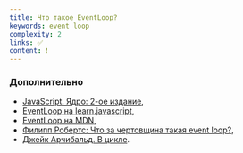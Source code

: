 ```yaml
---
title: Что такое EventLoop?
keywords: event loop
complexity: 2
links: ✅
content: ❗
---
```


### Дополнительно
- [JavaScript. Ядро: 2-ое издание](http://dmitrysoshnikov.com/ecmascript/javascript-the-core-2nd-edition-rus/#zadacha),
- [EventLoop на learn.javascript](https://learn.javascript.ru/event-loop),
- [EventLoop на MDN](https://developer.mozilla.org/ru/docs/Web/JavaScript/EventLoop),
- [Филипп Робертс: Что за чертовщина такая event loop?](https://www.youtube.com/watch?v=8aGhZQkoFbQ),
- [Джейк Арчибальд. В цикле](https://www.youtube.com/watch?v=cCOL7MC4Pl0).